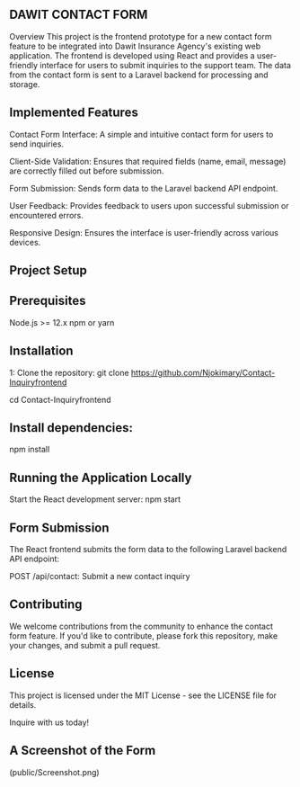 ## DAWIT CONTACT FORM
Overview
This project is the frontend prototype for a new contact form feature to be integrated into Dawit Insurance Agency's existing web application. The frontend is developed using React and provides a user-friendly interface for users to submit inquiries to the support team. The data from the contact form is sent to a Laravel backend for processing and storage.

## Implemented Features
Contact Form Interface: A simple and intuitive contact form for users to send inquiries.

Client-Side Validation: Ensures that required fields (name, email, message) are correctly filled out before submission.

Form Submission: Sends form data to the Laravel backend API endpoint.

User Feedback: Provides feedback to users upon successful submission or encountered errors.

Responsive Design: Ensures the interface is user-friendly across various devices.

## Project Setup
   ## Prerequisites
Node.js >= 12.x
npm or yarn

## Installation
1: Clone the repository:
git clone https://github.com/Njokimary/Contact-Inquiryfrontend

cd Contact-Inquiryfrontend

## Install dependencies:
  npm install

## Running the Application Locally
Start the React development server:
    npm start

## Form Submission
The React frontend submits the form data to the following Laravel backend API endpoint:

POST /api/contact: Submit a new contact inquiry

## Contributing
We welcome contributions from the community to enhance the contact form feature. If you'd like to contribute, please fork this repository, make your changes, and submit a pull request.

## License
This project is licensed under the MIT License - see the LICENSE file for details.

Inquire with us today!

## A Screenshot of the Form 

(public/Screenshot.png)
